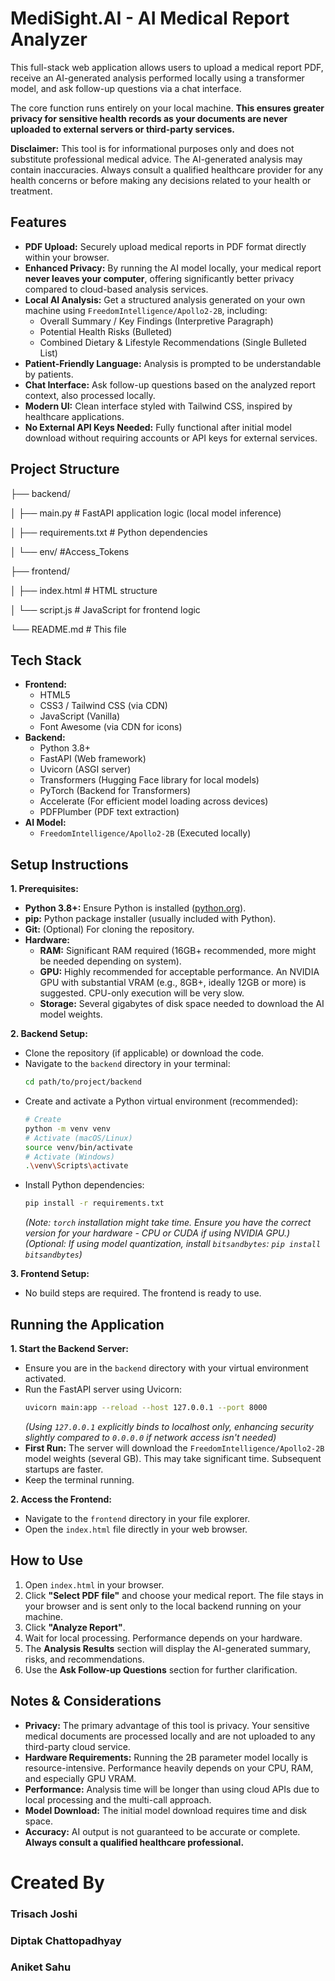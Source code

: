 # MediSight.AI - AI Medical Report Analyzer 

This full-stack web application allows users to upload a medical report PDF, receive an AI-generated analysis performed locally using a transformer model, and ask follow-up questions via a chat interface.

The core function runs entirely on your local machine. **This ensures greater privacy for sensitive health records as your documents are never uploaded to external servers or third-party services.**

**Disclaimer:** This tool is for informational purposes only and does not substitute professional medical advice. The AI-generated analysis may contain inaccuracies. Always consult a qualified healthcare provider for any health concerns or before making any decisions related to your health or treatment.

## Features

* **PDF Upload:** Securely upload medical reports in PDF format directly within your browser.
* **Enhanced Privacy:** By running the AI model locally, your medical report **never leaves your computer**, offering significantly better privacy compared to cloud-based analysis services.
* **Local AI Analysis:** Get a structured analysis generated on your own machine using `FreedomIntelligence/Apollo2-2B`, including:
    * Overall Summary / Key Findings (Interpretive Paragraph)
    * Potential Health Risks (Bulleted)
    * Combined Dietary & Lifestyle Recommendations (Single Bulleted List)
* **Patient-Friendly Language:** Analysis is prompted to be understandable by patients.
* **Chat Interface:** Ask follow-up questions based on the analyzed report context, also processed locally.
* **Modern UI:** Clean interface styled with Tailwind CSS, inspired by healthcare applications.
* **No External API Keys Needed:** Fully functional after initial model download without requiring accounts or API keys for external services.

## Project Structure

├── backend/

│ ├── main.py # FastAPI application logic (local model inference)

│ ├── requirements.txt # Python dependencies

│ └── env/ #Access_Tokens

├── frontend/

│ ├── index.html # HTML structure

│ └── script.js # JavaScript for frontend logic

└── README.md # This file


## Tech Stack

* **Frontend:**
    * HTML5
    * CSS3 / Tailwind CSS (via CDN)
    * JavaScript (Vanilla)
    * Font Awesome (via CDN for icons)
* **Backend:**
    * Python 3.8+
    * FastAPI (Web framework)
    * Uvicorn (ASGI server)
    * Transformers (Hugging Face library for local models)
    * PyTorch (Backend for Transformers)
    * Accelerate (For efficient model loading across devices)
    * PDFPlumber (PDF text extraction)
* **AI Model:**
    * `FreedomIntelligence/Apollo2-2B` (Executed locally)

## Setup Instructions

**1. Prerequisites:**

* **Python 3.8+:** Ensure Python is installed ([python.org](https://python.org/)).
* **pip:** Python package installer (usually included with Python).
* **Git:** (Optional) For cloning the repository.
* **Hardware:**
    * **RAM:** Significant RAM required (16GB+ recommended, more might be needed depending on system).
    * **GPU:** Highly recommended for acceptable performance. An NVIDIA GPU with substantial VRAM (e.g., 8GB+, ideally 12GB or more) is suggested. CPU-only execution will be very slow.
    * **Storage:** Several gigabytes of disk space needed to download the AI model weights.

**2. Backend Setup:**

* Clone the repository (if applicable) or download the code.
* Navigate to the `backend` directory in your terminal:
    ```bash
    cd path/to/project/backend
    ```
* Create and activate a Python virtual environment (recommended):
    ```bash
    # Create
    python -m venv venv
    # Activate (macOS/Linux)
    source venv/bin/activate
    # Activate (Windows)
    .\venv\Scripts\activate
    ```
* Install Python dependencies:
    ```bash
    pip install -r requirements.txt
    ```
    *(Note: `torch` installation might take time. Ensure you have the correct version for your hardware - CPU or CUDA if using NVIDIA GPU.)*
    *(Optional: If using model quantization, install `bitsandbytes`: `pip install bitsandbytes`)*

**3. Frontend Setup:**

* No build steps are required. The frontend is ready to use.

## Running the Application

**1. Start the Backend Server:**

* Ensure you are in the `backend` directory with your virtual environment activated.
* Run the FastAPI server using Uvicorn:
    ```bash
    uvicorn main:app --reload --host 127.0.0.1 --port 8000
    ```
    *(Using `127.0.0.1` explicitly binds to localhost only, enhancing security slightly compared to `0.0.0.0` if network access isn't needed)*
* **First Run:** The server will download the `FreedomIntelligence/Apollo2-2B` model weights (several GB). This may take significant time. Subsequent startups are faster.
* Keep the terminal running.

**2. Access the Frontend:**

* Navigate to the `frontend` directory in your file explorer.
* Open the `index.html` file directly in your web browser.

## How to Use

1.  Open `index.html` in your browser.
2.  Click **"Select PDF file"** and choose your medical report. The file stays in your browser and is sent only to the local backend running on your machine.
3.  Click **"Analyze Report"**.
4.  Wait for local processing. Performance depends on your hardware.
5.  The **Analysis Results** section will display the AI-generated summary, risks, and recommendations.
6.  Use the **Ask Follow-up Questions** section for further clarification.

## Notes & Considerations

* **Privacy:** The primary advantage of this tool is privacy. Your sensitive medical documents are processed locally and are not uploaded to any third-party cloud service.
* **Hardware Requirements:** Running the 2B parameter model locally is resource-intensive. Performance heavily depends on your CPU, RAM, and especially GPU VRAM.
* **Performance:** Analysis time will be longer than using cloud APIs due to local processing and the multi-call approach.
* **Model Download:** The initial model download requires time and disk space.
* **Accuracy:** AI output is not guaranteed to be accurate or complete. **Always consult a qualified healthcare professional.**

# Created By 
### Trisach Joshi
### Diptak Chattopadhyay
### Aniket Sahu

